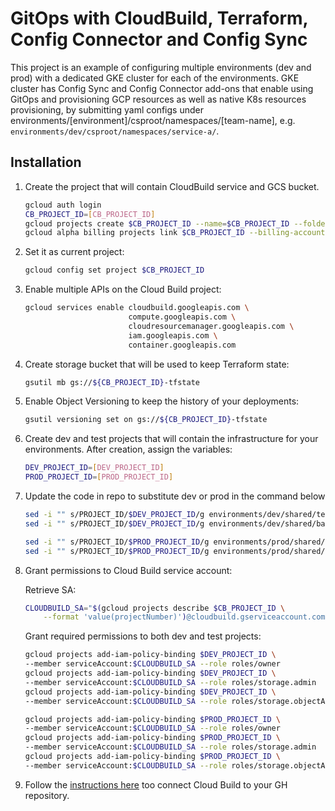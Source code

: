 # GitOps with CloudBuild, Terraform, Config Connector and Config Sync

This project is an example of configuring multiple environments (dev and prod) with a dedicated GKE cluster for each of the environments. GKE cluster has Config Sync and Config Connector add-ons that enable using GitOps and provisioning GCP resources as well as native K8s resources provisioning, by submitting yaml configs under environments/[environment]/csproot/namespaces/[team-name], e.g. `environments/dev/csproot/namespaces/service-a/`.

## Installation

1. Create the project that will contain CloudBuild service and GCS bucket.

    ```bash
    gcloud auth login
    CB_PROJECT_ID=[CB_PROJECT_ID]
    gcloud projects create $CB_PROJECT_ID --name=$CB_PROJECT_ID --folder=[FOLDER]
    gcloud alpha billing projects link $CB_PROJECT_ID --billing-account [BILLING_ACCOUNT]
    ```

1. Set it as current project:

    ```bash
    gcloud config set project $CB_PROJECT_ID

1. Enable multiple APIs on the Cloud Build project:

    ```bash
    gcloud services enable cloudbuild.googleapis.com \
                           compute.googleapis.com \
                           cloudresourcemanager.googleapis.com \
                           iam.googleapis.com \
                           container.googleapis.com
    ```

1. Create storage bucket that will be used to keep Terraform state:

    ```bash
    gsutil mb gs://${CB_PROJECT_ID}-tfstate
    ```

1. Enable Object Versioning to keep the history of your deployments:

    ```bash
    gsutil versioning set on gs://${CB_PROJECT_ID}-tfstate
    ```

1. Create dev and test projects that will contain the infrastructure for your environments. After creation, assign the variables:

    ```bash
    DEV_PROJECT_ID=[DEV_PROJECT_ID]
    PROD_PROJECT_ID=[PROD_PROJECT_ID]
    ```

1. Update the code in repo to substitute dev or prod in the command below

    ```bash
    sed -i "" s/PROJECT_ID/$DEV_PROJECT_ID/g environments/dev/shared/terraform.tfvars
    sed -i "" s/PROJECT_ID/$DEV_PROJECT_ID/g environments/dev/shared/backend.tf

    sed -i "" s/PROJECT_ID/$PROD_PROJECT_ID/g environments/prod/shared/terraform.tfvars
    sed -i "" s/PROJECT_ID/$PROD_PROJECT_ID/g environments/prod/shared/backend.tf
    ```

1. Grant permissions to Cloud Build service account:

   Retrieve SA:

    ```bash
    CLOUDBUILD_SA="$(gcloud projects describe $CB_PROJECT_ID \
        --format 'value(projectNumber)')@cloudbuild.gserviceaccount.com"
    ```

    Grant required permissions to both dev and test projects:

    ```bash
    gcloud projects add-iam-policy-binding $DEV_PROJECT_ID \
    --member serviceAccount:$CLOUDBUILD_SA --role roles/owner
    gcloud projects add-iam-policy-binding $DEV_PROJECT_ID \
    --member serviceAccount:$CLOUDBUILD_SA --role roles/storage.admin
    gcloud projects add-iam-policy-binding $DEV_PROJECT_ID \
    --member serviceAccount:$CLOUDBUILD_SA --role roles/storage.objectAdmin

    gcloud projects add-iam-policy-binding $PROD_PROJECT_ID \
    --member serviceAccount:$CLOUDBUILD_SA --role roles/owner
    gcloud projects add-iam-policy-binding $PROD_PROJECT_ID \
    --member serviceAccount:$CLOUDBUILD_SA --role roles/storage.admin
    gcloud projects add-iam-policy-binding $PROD_PROJECT_ID \
    --member serviceAccount:$CLOUDBUILD_SA --role roles/storage.objectAdmin
    ```

1. Follow the [instructions here](https://cloud.google.com/solutions/managing-infrastructure-as-code#directly_connecting_cloud_build_to_your_github_repository) too connect Cloud Build to your GH repository.